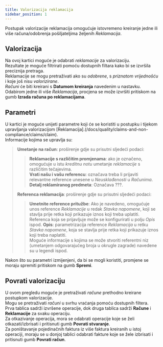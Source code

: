 ```yaml
---
title: Valorizacija reklamacija
sidebar_position: 1
---
```


Postupak valorizacije reklamacija omogućuje istovremeno kreiranje jedne ili više računa/odobrenja pošiljateljima željenih *Reklamacija*.   

## Valorizacija
Na ovoj kartici moguće je odabrati *reklamacije* za valorizaciju.  
Rezultate je moguće filtrirati pomoću dostupnih filtara kako bi se izvršila preciznija pretraga.   
Reklamacije se mogu pretraživati ako su *odobrene*, s *priznatom vrijednošću* i koje još nisu *valorizirane*.   
*Računi* će biti kreirani s **Datumom kreiranja** navedenim u nastavku.   
Odabirom jedne ili više *Reklamacija*, procjena se može izvršiti pritiskom na gumb **Izrada računa po reklamacijama**.   

## Parametri 
U kartici je moguće unijeti parametre koji će se koristiti u postupku i tijekom upravljanja valorizacijom [Reklamacija].(/docs/quality/claims-and-non-compliance/claims/claim).   
Informacije kojima se upravlja su:   
> **Umetanje na račun**: proširenje gdje su prisutni sljedeći podaci:    
>> **Reklamacije s različitim promjenama**: ako je označeno, omogućuje u istu *kreditnu notu* umetanje *reklamacije* s različitim tečajevima.   
>> **Vrati našu i vašu referencu**: označava treba li prijaviti relevantne reference unesene u *Neusklađenosti* u *Računima*.  
>> **Detalj reklamiranog predmeta**: Označava ???.
>   
> **Referenca reklamacija**: proširenje gdje su prisutni sljedeći podaci:   
>> **Umetnite reference pritužbe**: Ako je navedeno, omogućuje unos reference *Reklamacije* u redak *Stavka napomene*, koji se stavlja prije retka koji prikazuje iznos koji treba uplatiti. Referenca koja se prijavljuje može se konfigurirati u polju *Opis* ispod. 
>> **Opis**: parametrizacija reference *Reklamacija* u retku *Stavka napomene*, koja se stavlja prije retka koji prikazuje iznos koji treba naplatiti.   
>> Moguće informacije s kojima se može stvoriti referentni niz (umetanjem odgovarajućeg broja u okrugle zagrade) navedene su u legendi ispod.   
>>
Nakon što su parametri izmijenjeni, da bi se mogli koristiti, promjene se moraju spremiti pritiskom na gumb **Spremi**.

## Povrati valorizaciju
U ovom pregledu moguće je pretraživati *račune* prethodno kreirane postupkom valorizacije.   
Mogu se pretraživati *računi* u svrhu vraćanja pomoću dostupnih filtera.   
Prva tablica sadrži izvršene operacije, dok druga tablica sadrži **Račune** i **Reklamacije** za svaku operaciju.   
Za otkazivanje operacija, mora se odabrati operacije koje se želi otkazati/izbrisati i pritisnuti gumb **Povrati stvaranje**.   
Za poništavanje pojedinačnih faktura iz više faktura kreiranih u istoj operaciji, moraju se u donjoj tablici odabrati fakture koje se žele izbrisati i pritisnuti gumb **Povrati račun**.   